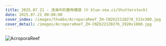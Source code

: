 ```yaml
---
title: 2025.07.21 - 浅海中的鹿角珊瑚 (© blue-sea.cz/Shutterstock)
date: 2025.07.21 00:00:00
cover_index: /images/thumbs/AcroporaReef_ZH-CN2622120276_533x300.jpg
cover_detail: /images/AcroporaReef_ZH-CN2622120276_1920x1080.jpg
---
```


![AcroporaReef](/images/AcroporaReef_ZH-CN2622120276_1920x1080.jpg)
